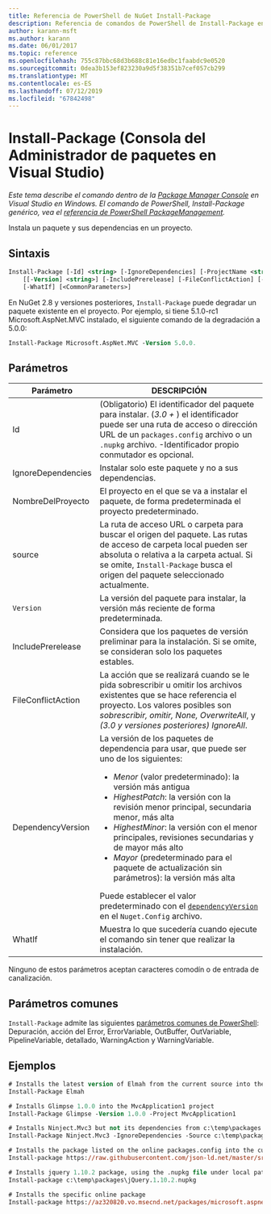 ```yaml
---
title: Referencia de PowerShell de NuGet Install-Package
description: Referencia de comandos de PowerShell de Install-Package en la consola de administrador de paquetes de NuGet en Visual Studio.
author: karann-msft
ms.author: karann
ms.date: 06/01/2017
ms.topic: reference
ms.openlocfilehash: 755c87bbc68d3b688c81e16edbc1faabdc9e0520
ms.sourcegitcommit: 0dea3b153ef823230a9d5f38351b7cef057cb299
ms.translationtype: MT
ms.contentlocale: es-ES
ms.lasthandoff: 07/12/2019
ms.locfileid: "67842498"
---
```

# <a name="install-package-package-manager-console-in-visual-studio"></a>Install-Package (Consola del Administrador de paquetes en Visual Studio)

*Este tema describe el comando dentro de la [Package Manager Console](package-manager-console.md) en Visual Studio en Windows. El comando de PowerShell, Install-Package genérico, vea el [referencia de PowerShell PackageManagement](/powershell/module/packagemanagement/?view=powershell-6).*

Instala un paquete y sus dependencias en un proyecto.

## <a name="syntax"></a>Sintaxis

```ps
Install-Package [-Id] <string> [-IgnoreDependencies] [-ProjectName <string>] [[-Source] <string>] 
    [[-Version] <string>] [-IncludePrerelease] [-FileConflictAction] [-DependencyVersion]
    [-WhatIf] [<CommonParameters>]
```

En NuGet 2.8 y versiones posteriores, `Install-Package` puede degradar un paquete existente en el proyecto. Por ejemplo, si tiene 5.1.0-rc1 Microsoft.AspNet.MVC instalado, el siguiente comando de la degradación a 5.0.0:

```ps
Install-Package Microsoft.AspNet.MVC -Version 5.0.0.
```

## <a name="parameters"></a>Parámetros

| Parámetro | DESCRIPCIÓN |
| --- | --- |
| Id | (Obligatorio) El identificador del paquete para instalar. (*3.0 +* ) el identificador puede ser una ruta de acceso o dirección URL de un `packages.config` archivo o un `.nupkg` archivo. -Identificador propio conmutador es opcional. |
| IgnoreDependencies | Instalar solo este paquete y no a sus dependencias. |
| NombreDelProyecto | El proyecto en el que se va a instalar el paquete, de forma predeterminada el proyecto predeterminado. |
| source | La ruta de acceso URL o carpeta para buscar el origen del paquete. Las rutas de acceso de carpeta local pueden ser absoluta o relativa a la carpeta actual. Si se omite, `Install-Package` busca el origen del paquete seleccionado actualmente. |
| `Version` | La versión del paquete para instalar, la versión más reciente de forma predeterminada. |
| IncludePrerelease | Considera que los paquetes de versión preliminar para la instalación. Si se omite, se consideran solo los paquetes estables. |
| FileConflictAction | La acción que se realizará cuando se le pida sobrescribir u omitir los archivos existentes que se hace referencia el proyecto. Los valores posibles son *sobrescribir, omitir, None, OverwriteAll*, y *(3.0 y versiones posteriores)* *IgnoreAll*. |
| DependencyVersion | La versión de los paquetes de dependencia para usar, que puede ser uno de los siguientes:<br/><ul><li>*Menor* (valor predeterminado): la versión más antigua</li><li>*HighestPatch*: la versión con la revisión menor principal, secundaria menor, más alta</li><li>*HighestMinor*: la versión con el menor principales, revisiones secundarias y de mayor más alto</li><li>*Mayor* (predeterminado para el paquete de actualización sin parámetros): la versión más alta</li></ul>Puede establecer el valor predeterminado con el [ `dependencyVersion` ](../reference/nuget-config-file.md#config-section) en el `Nuget.Config` archivo. |
| WhatIf | Muestra lo que sucedería cuando ejecute el comando sin tener que realizar la instalación. |

Ninguno de estos parámetros aceptan caracteres comodín o de entrada de canalización.

## <a name="common-parameters"></a>Parámetros comunes

`Install-Package` admite las siguientes [parámetros comunes de PowerShell](http://go.microsoft.com/fwlink/?LinkID=113216): Depuración, acción del Error, ErrorVariable, OutBuffer, OutVariable, PipelineVariable, detallado, WarningAction y WarningVariable.

## <a name="examples"></a>Ejemplos

```ps
# Installs the latest version of Elmah from the current source into the default project
Install-Package Elmah

# Installs Glimpse 1.0.0 into the MvcApplication1 project
Install-Package Glimpse -Version 1.0.0 -Project MvcApplication1

# Installs Ninject.Mvc3 but not its dependencies from c:\temp\packages
Install-Package Ninject.Mvc3 -IgnoreDependencies -Source c:\temp\packages

# Installs the package listed on the online packages.config into the current project
Install-package https://raw.githubusercontent.com/json-ld.net/master/src/JsonLD/packages.config

# Installs jquery 1.10.2 package, using the .nupkg file under local path of c:\temp\packages
Install-package c:\temp\packages\jQuery.1.10.2.nupkg

# Installs the specific online package
Install-package https://az320820.vo.msecnd.net/packages/microsoft.aspnet.mvc.5.2.3.nupkg
```
